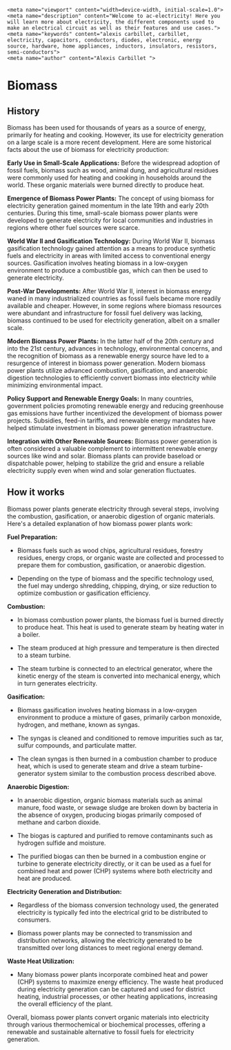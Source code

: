     <meta name="viewport" content="width=device-width, initial-scale=1.0">
    <meta name="description" content="Welcome to ac-electricity! Here you will learn more about electricity, the different components used to make an electrical circuit as well as their features and use cases.">
    <meta name="keywords" content="alexis carbillet, carbillet, electricity, capacitors, conductors, diodes, electronic, energy source, hardware, home appliances, inductors, insulators, resistors, semi-conductors">
    <meta name="author" content="Alexis Carbillet ">
</head>

# Biomass

## History

Biomass has been used for thousands of years as a source of energy, primarily for heating and cooking. However, its use for electricity generation on a large scale is a more recent development. Here are some historical facts about the use of biomass for electricity production:

**Early Use in Small-Scale Applications:** Before the widespread adoption of fossil fuels, biomass such as wood, animal dung, and agricultural residues were commonly used for heating and cooking in households around the world. These organic materials were burned directly to produce heat.

**Emergence of Biomass Power Plants:** The concept of using biomass for electricity generation gained momentum in the late 19th and early 20th centuries. During this time, small-scale biomass power plants were developed to generate electricity for local communities and industries in regions where other fuel sources were scarce.

**World War II and Gasification Technology:** During World War II, biomass gasification technology gained attention as a means to produce synthetic fuels and electricity in areas with limited access to conventional energy sources. Gasification involves heating biomass in a low-oxygen environment to produce a combustible gas, which can then be used to generate electricity.

**Post-War Developments:** After World War II, interest in biomass energy waned in many industrialized countries as fossil fuels became more readily available and cheaper. However, in some regions where biomass resources were abundant and infrastructure for fossil fuel delivery was lacking, biomass continued to be used for electricity generation, albeit on a smaller scale.

**Modern Biomass Power Plants:** In the latter half of the 20th century and into the 21st century, advances in technology, environmental concerns, and the recognition of biomass as a renewable energy source have led to a resurgence of interest in biomass power generation. Modern biomass power plants utilize advanced combustion, gasification, and anaerobic digestion technologies to efficiently convert biomass into electricity while minimizing environmental impact.

**Policy Support and Renewable Energy Goals:** In many countries, government policies promoting renewable energy and reducing greenhouse gas emissions have further incentivized the development of biomass power projects. Subsidies, feed-in tariffs, and renewable energy mandates have helped stimulate investment in biomass power generation infrastructure.

**Integration with Other Renewable Sources:** Biomass power generation is often considered a valuable complement to intermittent renewable energy sources like wind and solar. Biomass plants can provide baseload or dispatchable power, helping to stabilize the grid and ensure a reliable electricity supply even when wind and solar generation fluctuates.

## How it works

Biomass power plants generate electricity through several steps, involving the combustion, gasification, or anaerobic digestion of organic materials. Here's a detailed explanation of how biomass power plants work:

**Fuel Preparation:**

   - Biomass fuels such as wood chips, agricultural residues, forestry residues, energy crops, or organic waste are collected and processed to prepare them for combustion, gasification, or anaerobic digestion.

   - Depending on the type of biomass and the specific technology used, the fuel may undergo shredding, chipping, drying, or size reduction to optimize combustion or gasification efficiency.

**Combustion:**

   - In biomass combustion power plants, the biomass fuel is burned directly to produce heat. This heat is used to generate steam by heating water in a boiler.

   - The steam produced at high pressure and temperature is then directed to a steam turbine.

   - The steam turbine is connected to an electrical generator, where the kinetic energy of the steam is converted into mechanical energy, which in turn generates electricity.

**Gasification:**

   - Biomass gasification involves heating biomass in a low-oxygen environment to produce a mixture of gases, primarily carbon monoxide, hydrogen, and methane, known as syngas.

   - The syngas is cleaned and conditioned to remove impurities such as tar, sulfur compounds, and particulate matter.

   - The clean syngas is then burned in a combustion chamber to produce heat, which is used to generate steam and drive a steam turbine-generator system similar to the combustion process described above.

**Anaerobic Digestion:**

   - In anaerobic digestion, organic biomass materials such as animal manure, food waste, or sewage sludge are broken down by bacteria in the absence of oxygen, producing biogas primarily composed of methane and carbon dioxide.

   - The biogas is captured and purified to remove contaminants such as hydrogen sulfide and moisture.

   - The purified biogas can then be burned in a combustion engine or turbine to generate electricity directly, or it can be used as a fuel for combined heat and power (CHP) systems where both electricity and heat are produced.

**Electricity Generation and Distribution:**

   - Regardless of the biomass conversion technology used, the generated electricity is typically fed into the electrical grid to be distributed to consumers.

   - Biomass power plants may be connected to transmission and distribution networks, allowing the electricity generated to be transmitted over long distances to meet regional energy demand.

**Waste Heat Utilization:**

   - Many biomass power plants incorporate combined heat and power (CHP) systems to maximize energy efficiency. The waste heat produced during electricity generation can be captured and used for district heating, industrial processes, or other heating applications, increasing the overall efficiency of the plant.

Overall, biomass power plants convert organic materials into electricity through various thermochemical or biochemical processes, offering a renewable and sustainable alternative to fossil fuels for electricity generation.